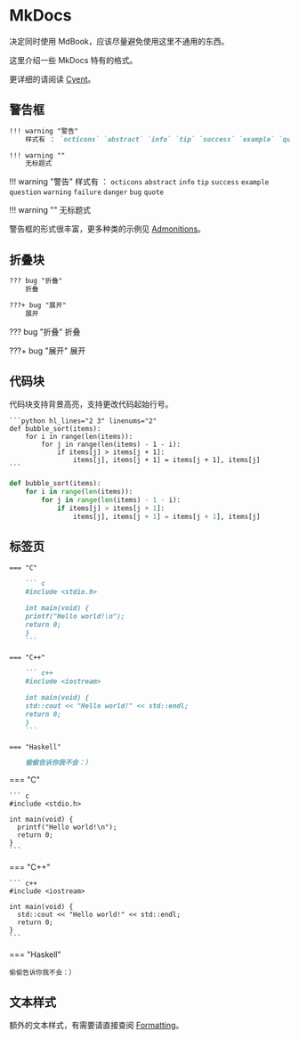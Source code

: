 # MkDocs

决定同时使用 MdBook，应该尽量避免使用这里不通用的东西。

这里介绍一些 MkDocs 特有的格式。

更详细的请阅读 [Cyent](https://cyent.github.io/markdown-with-mkdocs-material/syntax/main/)。

## 警告框

```md
!!! warning "警告"
    样式有 ： `octicons` `abstract` `info` `tip` `success` `example` `question` `warning` `failure` `danger` `bug` `quote`

!!! warning ""
    无标题式
```

!!! warning "警告"
    样式有 ： `octicons` `abstract` `info` `tip` `success` `example` `question` `warning` `failure` `danger` `bug` `quote`

!!! warning ""
    无标题式

警告框的形式很丰富，更多种类的示例见 [Admonitions](https://squidfunk.github.io/mkdocs-material/reference/admonitions/)。

## 折叠块

```md
??? bug "折叠"
    折叠

???+ bug "展开"
    展开
```

??? bug "折叠"
    折叠

???+ bug "展开"
    展开

## 代码块

代码块支持背景高亮，支持更改代码起始行号。

    ```python hl_lines="2 3" linenums="2"
    def bubble_sort(items):
        for i in range(len(items)):
            for j in range(len(items) - 1 - i):
                if items[j] > items[j + 1]:
                    items[j], items[j + 1] = items[j + 1], items[j]
    ```

```python hl_lines="2 3" linenums="2"
def bubble_sort(items):
    for i in range(len(items)):
        for j in range(len(items) - 1 - i):
            if items[j] > items[j + 1]:
                items[j], items[j + 1] = items[j + 1], items[j]
```

## 标签页

```md
=== "C"

    ``` c
    #include <stdio.h>

    int main(void) {
    printf("Hello world!\n");
    return 0;
    }
    ```

=== "C++"

    ``` c++
    #include <iostream>

    int main(void) {
    std::cout << "Hello world!" << std::endl;
    return 0;
    }
    ```

=== "Haskell"

    偷偷告诉你我不会：）
```

=== "C"

    ``` c
    #include <stdio.h>

    int main(void) {
      printf("Hello world!\n");
      return 0;
    }
    ```

=== "C++"

    ``` c++
    #include <iostream>

    int main(void) {
      std::cout << "Hello world!" << std::endl;
      return 0;
    }
    ```

=== "Haskell"

    偷偷告诉你我不会：）

## 文本样式

额外的文本样式，有需要请直接查阅 [Formatting](https://squidfunk.github.io/mkdocs-material/reference/formatting/)。
